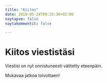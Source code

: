 ```yaml
---
title: "Kiitos"
date: 2018-05-24T09:25:30+02:00
naytapvm: false
naytakommentit: false

---
```

Kiitos viestistäsi
====
Viestisi on nyt onnistuneesti välitetty eteenpäin.

Mukavaa jatkoa toivottaen!


